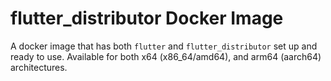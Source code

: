 # flutter_distributor Docker Image

A docker image that has both `flutter` and `flutter_distributor` set up and ready to use.
Available for both x64 (x86_64/amd64), and arm64 (aarch64) architectures.